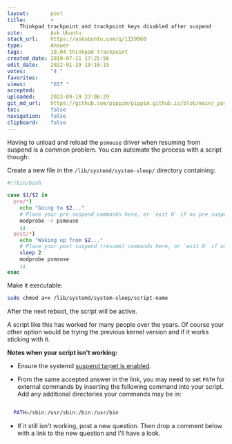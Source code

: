 ```yaml
---
layout:       post
title:        >
    Thinkpad trackpoint and trackpoint keys disabled after suspend
site:         Ask Ubuntu
stack_url:    https://askubuntu.com/q/1159960
type:         Answer
tags:         18.04 thinkpad trackpoint
created_date: 2019-07-21 17:25:56
edit_date:    2022-01-29 19:16:15
votes:        "4 "
favorites:    
views:        "657 "
accepted:     
uploaded:     2023-09-19 23:06:29
git_md_url:   https://github.com/pippim/pippim.github.io/blob/main/_posts/2019/2019-07-21-Thinkpad-trackpoint-and-trackpoint-keys-disabled-after-suspend.md
toc:          false
navigation:   false
clipboard:    false
---
```


Having to unload and reload the `psmouse` driver when resuming from suspend is a common problem. You can automate the process with a script though:



Create a new file in the  `/lib/systemd/system-sleep/` directory containing:

``` bash
#!/bin/bash

case $1/$2 in
  pre/*)
    echo "Going to $2..."
    # Place your pre suspend commands here, or `exit 0` if no pre suspend action required
    modprobe -r psmouse
    ;;
  post/*)
    echo "Waking up from $2..."
    # Place your post suspend (resume) commands here, or `exit 0` if no post suspend action required
    sleep 2
    modprobe psmouse
    ;;
esac
```

Make it executable:

``` bash
sudo chmod a+x /lib/systemd/system-sleep/script-name
```

After the next reboot, the script will be active.

A script like this has worked for many people over the years. Of course your other option would be trying the previous kernel version and if it works sticking with it.

**Notes when your script isn't working:**

- Ensure the systemd [suspend target is enabled](https://askubuntu.com/questions/1313479/correct-way-to-execute-a-script-on-resume-from-suspend).

- From the same accepted answer in the link, you may need to set `PATH` for external commands by inserting the following command into your script. Add any additional directories your commands may be in:
``` bash

  PATH=/sbin:/usr/sbin:/bin:/usr/bin
```

- If it still isn't working, post a new question. Then drop a comment below with a link to the new question and I'll have a look.
